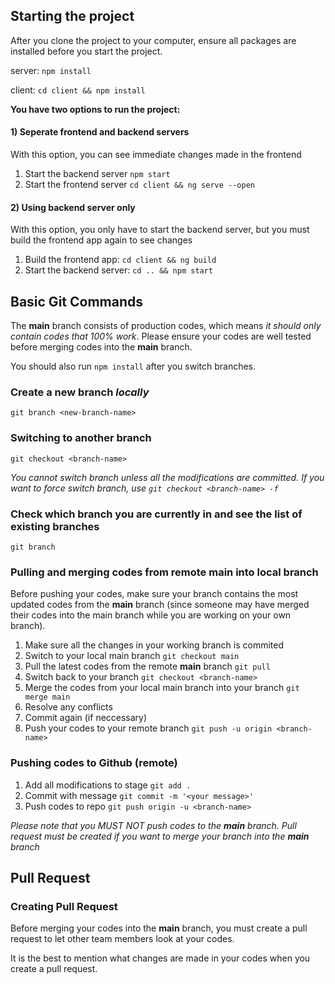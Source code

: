 ## Starting the project

After you clone the project to your computer, ensure all packages are installed before you start the project.

server: `npm install`

client: `cd client && npm install`

**You have two options to run the project:**
#### 1) Seperate frontend and backend servers
With this option, you can see immediate changes made in the frontend
1. Start the backend server `npm start`
2. Start the frontend server `cd client && ng serve --open`

#### 2) Using backend server only
With this option, you only have to start the backend server, but you must build the frontend app again to see changes
1. Build the frontend app: `cd client && ng build`
2. Start the backend server: `cd .. && npm start`
  
## Basic Git Commands

The **main** branch consists of production codes, which means *it should only contain codes that 100% work*. Please ensure your codes are well tested before merging codes into the **main** branch.

You should also run `npm install` after you switch branches.

### Create a new branch *locally*
`git branch <new-branch-name>`

### Switching to another branch
`git checkout <branch-name>`

*You cannot switch branch unless all the modifications are committed. If you want to force switch branch, use `git checkout <branch-name> -f`*

### Check which branch you are currently in and see the list of existing branches
`git branch`

### Pulling and merging codes from remote main into local branch
Before pushing your codes, make sure your branch contains the most updated codes from the **main** branch (since someone may have merged their codes into the main branch while you are working on your own branch).
1. Make sure all the changes in your working branch is commited
2. Switch to your local main branch `git checkout main`
3. Pull the latest codes from the remote **main** branch `git pull` 
4. Switch back to your branch `git checkout <branch-name>`
5. Merge the codes from your local main branch into your branch `git merge main`
6. Resolve any conflicts
7. Commit again (if neccessary)
7. Push your codes to your remote branch `git push -u origin <branch-name>`

### Pushing codes to Github (remote)
1. Add all modifications to stage `git add .`
2. Commit with message `git commit -m '<your message>'`
3. Push codes to repo `git push origin -u <branch-name>`

*Please note that you MUST NOT push codes to the **main** branch. Pull request must be created if you want to merge your branch into the **main** branch*

## Pull Request
### Creating Pull Request
Before merging your codes into the **main** branch, you must create a pull request to let other team members look at your codes.

It is the best to mention what changes are made in your codes when you create a pull request.